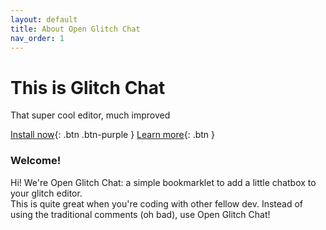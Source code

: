 ```yaml
---
layout: default
title: About Open Glitch Chat
nav_order: 1
---
```


# This is Glitch Chat
That super cool editor, much improved  

[Install now](https://uncovered-functional-lemonade.glitch.me/){: .btn .btn-purple }
[Learn more](https://support.glitch.com/t/meet-the-open-source-glitch-chat/53428?u=tiagorangel2011){: .btn }

### Welcome!

Hi! We're Open Glitch Chat: a simple bookmarklet to add a little chatbox to your glitch editor.  
This is quite great when you're coding with other fellow dev. Instead of using the traditional comments (oh bad), use Open Glitch Chat!
